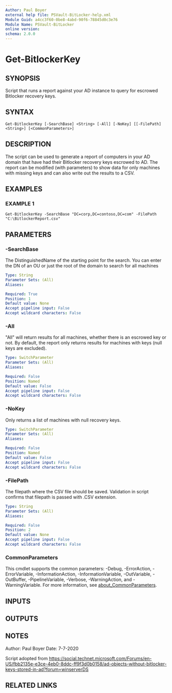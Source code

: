 ```yaml
---
Author: Paul Boyer
external help file: PSVault-BitLocker-help.xml
Module Guid: a4cc3f60-0be8-4abd-90f6-78845d0c3e76
Module Name: PSVault-BitLocker
online version:
schema: 2.0.0
---
```


# Get-BitlockerKey

## SYNOPSIS
Script that runs a report against your AD instance to query for escrowed Bitlocker recovery keys.

## SYNTAX

```
Get-BitlockerKey [-SearchBase] <String> [-All] [-NoKey] [[-FilePath] <String>] [<CommonParameters>]
```

## DESCRIPTION
The script can be used to generate a report of computers in your AD domain that have had their
Bitlocker recovery keys escrowed to AD.
The report can be modified (with parameters) to show data for only machines with 
missing keys and can also write out the results to a CSV.

## EXAMPLES

### EXAMPLE 1
```
Get-BitlockerKey -SearchBase "DC=corp,DC=contoso,DC=com" -FilePath "C:\BitlockerReport.csv"
```

## PARAMETERS

### -SearchBase
The DistinguishedName of the starting point for the search.
You can enter the DN of an OU or just the root of the domain to
search for all machines

```yaml
Type: String
Parameter Sets: (All)
Aliases:

Required: True
Position: 1
Default value: None
Accept pipeline input: False
Accept wildcard characters: False
```

### -All
"All" will return results for all machines, whether there is an escrowed key or not.
By default, the report only returns
results for machines with keys (null keys are excluded).

```yaml
Type: SwitchParameter
Parameter Sets: (All)
Aliases:

Required: False
Position: Named
Default value: False
Accept pipeline input: False
Accept wildcard characters: False
```

### -NoKey
Only returns a list of machines with null recovery keys.

```yaml
Type: SwitchParameter
Parameter Sets: (All)
Aliases:

Required: False
Position: Named
Default value: False
Accept pipeline input: False
Accept wildcard characters: False
```

### -FilePath
The filepath where the CSV file should be saved.
Validation in script confirms that filepath is passed with .CSV extension.

```yaml
Type: String
Parameter Sets: (All)
Aliases:

Required: False
Position: 2
Default value: None
Accept pipeline input: False
Accept wildcard characters: False
```

### CommonParameters
This cmdlet supports the common parameters: -Debug, -ErrorAction, -ErrorVariable, -InformationAction, -InformationVariable, -OutVariable, -OutBuffer, -PipelineVariable, -Verbose, -WarningAction, and -WarningVariable. For more information, see [about_CommonParameters](http://go.microsoft.com/fwlink/?LinkID=113216).

## INPUTS

## OUTPUTS

## NOTES
Author: Paul Boyer
Date: 7-7-2020

Script adopted from https://social.technet.microsoft.com/Forums/en-US/fbb2135e-e3ce-4eb0-8ddc-ff9f3d0b0158/ad-objects-without-bitlocker-keys-stored-in-ad?forum=winserverDS

## RELATED LINKS
